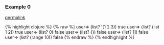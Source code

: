 ### Example 0
[permalink](#example-0)

{% highlight clojure %}
{% raw %}
user=> (list? '(1 2 3))
true
user=> (list? (list 1 2))
true
user=> (list? 0)
false
user=> (list? {})
false
user=> (list? [])
false
user=> (list? (range 10))
false
{% endraw %}
{% endhighlight %}


